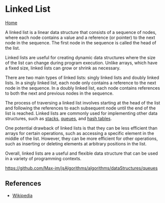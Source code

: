 # Linked List

[Home](https://github.com/Max-im/jsAlgorithms)

A linked list is a linear data structure that consists of a sequence of nodes, where each node contains a value and a reference (or pointer) to the next node in the sequence. The first node in the sequence is called the head of the list.

Linked lists are useful for creating dynamic data structures where the size of the list can change during program execution. Unlike arrays, which have a fixed size, linked lists can grow or shrink as necessary.

There are two main types of linked lists: singly linked lists and doubly linked lists. In a singly linked list, each node only contains a reference to the next node in the sequence. In a doubly linked list, each node contains references to both the next and previous nodes in the sequence.

The process of traversing a linked list involves starting at the head of the list and following the references to each subsequent node until the end of the list is reached. Linked lists are commonly used for implementing other data structures, such as [stacks](../stack), [queues](https://github.com/Max-im/jsAlgorithms/tree/master/algorithms/dataStructures/queue), and [hash tables](https://github.com/Max-im/jsAlgorithms/algorithms/dataStructures/hashTable).

One potential drawback of linked lists is that they can be less efficient than arrays for certain operations, such as accessing a specific element in the middle of the list. However, they can be more efficient for other operations, such as inserting or deleting elements at arbitrary positions in the list.

Overall, linked lists are a useful and flexible data structure that can be used in a variety of programming contexts.

https://github.com/Max-im/jsAlgorithms/algorithms/dataStructures/queues

## References

- [Wikipedia](https://en.wikipedia.org/wiki/Linked_list)
